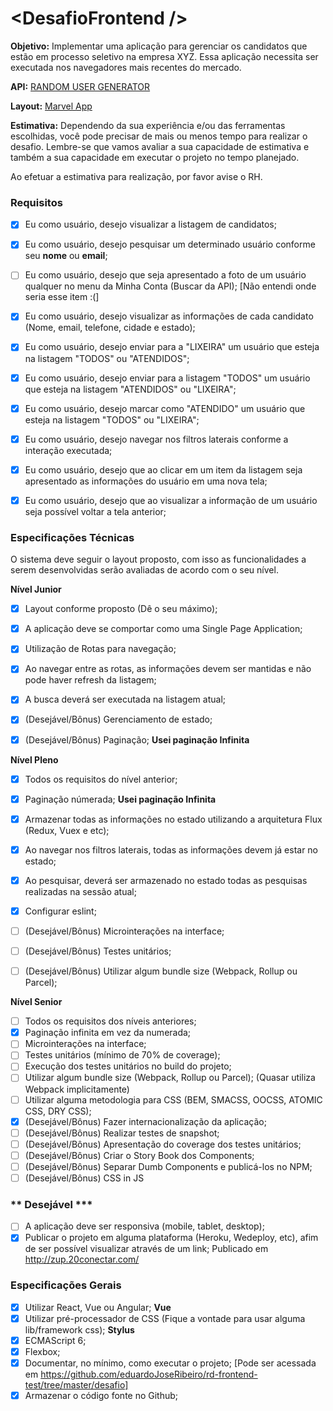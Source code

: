 # \<DesafioFrontend />

**Objetivo:**
Implementar uma aplicação para gerenciar os candidatos que estão em processo seletivo na empresa XYZ. Essa aplicação necessita ser executada nos navegadores mais recentes do mercado.

**API:** [RANDOM USER GENERATOR](https://randomuser.me/)

**Layout:** [Marvel App](https://marvelapp.com/39776de)

**Estimativa:**
Dependendo da sua experiência e/ou das ferramentas escolhidas, você pode precisar de mais ou menos tempo para realizar o desafio.
Lembre-se que vamos avaliar a sua capacidade de estimativa e também a sua capacidade em executar o projeto no tempo planejado.

Ao efetuar a estimativa para realização, por favor avise o RH.


### **Requisitos** ###
 - [x]  Eu como usuário, desejo visualizar a listagem de candidatos;
 - [x]  Eu como usuário, desejo pesquisar um determinado usuário conforme seu **nome** ou **email**;
 - [ ]  Eu como usuário, desejo que seja apresentado a foto de um usuário qualquer no menu da Minha Conta (Buscar da API); [Não entendi onde seria esse item :(]
 - [x]  Eu como usuário, desejo visualizar as informações de cada candidato (Nome, email, telefone, cidade e estado);
 - [x]  Eu como usuário, desejo enviar para a "LIXEIRA" um usuário que esteja na listagem "TODOS" ou "ATENDIDOS";
 - [x]  Eu como usuário, desejo enviar para a listagem "TODOS" um usuário que esteja na listagem "ATENDIDOS" ou "LIXEIRA";
 - [x]  Eu como usuário, desejo marcar como "ATENDIDO" um usuário que esteja na listagem "TODOS" ou "LIXEIRA";
 - [x]  Eu como usuário, desejo navegar nos filtros laterais conforme a interação executada;
 - [x]  Eu como usuário, desejo que ao clicar em um item da listagem seja apresentado as informações do usuário em uma nova tela;
 - [x]  Eu como usuário, desejo que ao visualizar a informação de um usuário seja possível voltar a tela anterior;


### **Especificações Técnicas** ###
O sistema deve seguir o layout proposto, com isso as funcionalidades a serem desenvolvidas serão avaliadas de acordo com o seu nível.

**Nível Junior**
 - [x]  Layout conforme proposto (Dê o seu máximo);
 - [x]  A aplicação deve se comportar como uma Single Page Application;
 - [x]  Utilização de Rotas para navegação;
 - [x]  Ao navegar entre as rotas, as informações devem ser mantidas e não pode haver refresh da listagem;
 - [x]  A busca deverá ser executada na listagem atual;
 - [x]  (Desejável/Bônus) Gerenciamento de estado;
 - [x]  (Desejável/Bônus) Paginação; **Usei paginação Infinita**


**Nível Pleno**
 - [x]  Todos os requisitos do nível anterior;
 - [x]  Paginação númerada; **Usei paginação Infinita**
 - [x]  Armazenar todas as informações no estado utilizando a arquitetura Flux (Redux, Vuex e etc);
 - [x]  Ao navegar nos filtros laterais, todas as informações devem já estar no estado;
 - [x]  Ao pesquisar, deverá ser armazenado no estado todas as pesquisas realizadas na sessão atual;
 - [x]  Configurar eslint;
 - [ ]  (Desejável/Bônus) Microinterações na interface;
 - [ ]  (Desejável/Bônus) Testes unitários;
 - [ ]  (Desejável/Bônus) Utilizar algum bundle size (Webpack, Rollup ou Parcel);


**Nível Senior**
 - [ ]  Todos os requisitos dos níveis anteriores;
 - [x]  Paginação infinita em vez da numerada;
 - [ ]  Microinterações na interface;
 - [ ]  Testes unitários (mínimo de 70% de coverage);
 - [ ]  Execução dos testes unitários no build do projeto;
 - [ ]  Utilizar algum bundle size (Webpack, Rollup ou Parcel); (Quasar utiliza Webpack implicitamente)
 - [ ]  Utilizar alguma metodologia para CSS (BEM, SMACSS, OOCSS, ATOMIC CSS, DRY CSS);
 - [x]  (Desejável/Bônus) Fazer internacionalização da aplicação;
 - [ ]  (Desejável/Bônus) Realizar testes de snapshot;
 - [ ]  (Desejável/Bônus) Apresentação do coverage dos testes unitários;
 - [ ]  (Desejável/Bônus) Criar o Story Book dos Components;
 - [ ]  (Desejável/Bônus) Separar Dumb Components e publicá-los no NPM;
 - [ ]  (Desejável/Bônus) CSS in JS

### ** Desejável *** ###
 - [ ]  A aplicação deve ser responsiva (mobile, tablet, desktop);
 - [x]  Publicar o projeto em alguma plataforma (Heroku, Wedeploy, etc), afim de ser possível visualizar através de um link;
 Publicado em http://zup.20conectar.com/

### **Especificações Gerais** ###
 - [x]  Utilizar React, Vue ou Angular; **Vue**
 - [x]  Utilizar pré-processador de CSS (Fique a vontade para usar alguma lib/framework css); **Stylus**
 - [x]  ECMAScript 6;
 - [x]  Flexbox;
 - [x]  Documentar, no mínimo, como executar o projeto; [Pode ser acessada em https://github.com/eduardoJoseRibeiro/rd-frontend-test/tree/master/desafio]
 - [x]  Armazenar o código fonte no Github;
